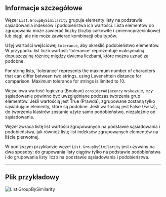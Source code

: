 ## Informacje szczegółowe
Węzeł `List.GroupBySimilarity` grupuje elementy listy na podstawie sąsiadowania indeksów i podobieństwa ich wartości. Lista elementów do zgrupowania może zawierać liczby (liczby całkowite i zmiennoprzecinkowe) lub ciągi, ale nie może zawierać kombinacji obu typów.

Użyj wartości wejściowej `tolerance`, aby określić podobieństwo elementów. W przypadku list liczb wartość 'tolerance' reprezentuje maksymalną dopuszczalną różnicę między dwiema liczbami, które można uznać za podobne.

For string lists, 'tolerance' represents the maximum number of characters that can differ between two strings, using Levenshtein distance for comparison. Maximum tolerance for strings is limited to 10.

Wejściowa wartość logiczna (Boolean) `considerAdjacency` wskazuje, czy sąsiadowanie powinno być uwzględniane podczas tworzenia grup elementów. Jeśli wartością jest True (Prawda), zgrupowane zostaną tylko sąsiadujące elementy, które są podobne. Jeśli wartością jest False (Fałsz), do tworzenia klastrów zostanie użyte samo podobieństwo, niezależnie od sąsiadowania.

Węzeł zwraca listę list wartości zgrupowanych na podstawie sąsiadowania i podobieństwa, jak również listę list indeksów zgrupowanych elementów na liście pierwotnej.

W poniższym przykładzie węzeł `List.GroupBySimilarity` jest używany na dwa sposoby: do grupowania listy ciągów tylko na podstawie podobieństwa i do grupowania listy liczb na podstawie sąsiadowania i podobieństwa.
___
## Plik przykładowy

![List.GroupBySimilarity](./DSCore.List.GroupBySimilarity_img.jpg)
